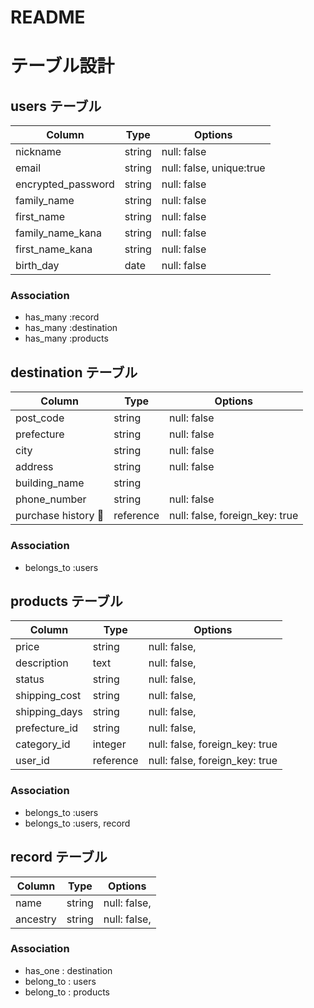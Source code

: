 # README

# テーブル設計

## users テーブル

| Column             | Type   | Options                  |
| ------------------ | ------ | -------------------------|
| nickname           | string | null: false              | 
| email              | string | null: false, unique:true |
| encrypted_password | string | null: false              |
| family_name        | string | null: false              |
| first_name         | string | null: false              |
| family_name_kana   | string | null: false              |
| first_name_kana    | string | null: false              |
| birth_day          | date   | null: false              |　 
### Association

- has_many :record
- has_many :destination
- has_many :products

## destination テーブル

 Column              | Type   | Options                        |
| ------------------ | ------ | -------------------------------|
| post_code          | string | null: false                    |
| prefecture         | string | null: false                    |
| city               | string | null: false                    |
| address            | string | null: false                    |
| building_name      | string |                                |　 
| phone_number       | string | null: false                    | 
| purchase history   |reference| null: false, foreign_key: true |  
### Association

- belongs_to :users

## products テーブル

Column               | Type   | Options                        |
| ------------------ | ------ | -------------------------------|
| price              | string | null: false,                   |
| description        | text   | null: false,                   |
| status             | string | null: false,                   | 
| shipping_cost      | string | null: false,                   |
| shipping_days      | string | null: false,                   |
| prefecture_id      | string | null: false,                   |
| category_id        | integer| null: false,  foreign_key: true|　
| user_id            |reference| null: false,  foreign_key: true|　


### Association

- belongs_to :users 
- belongs_to :users, record 

## record テーブル
Column               | Type   | Options                        |
| ------------------ | ------ | -------------------------------|
| name               | string | null: false,                   |
| ancestry           | string | null: false,                   |

### Association

- has_one : destination
- belong_to : users
- belong_to : products